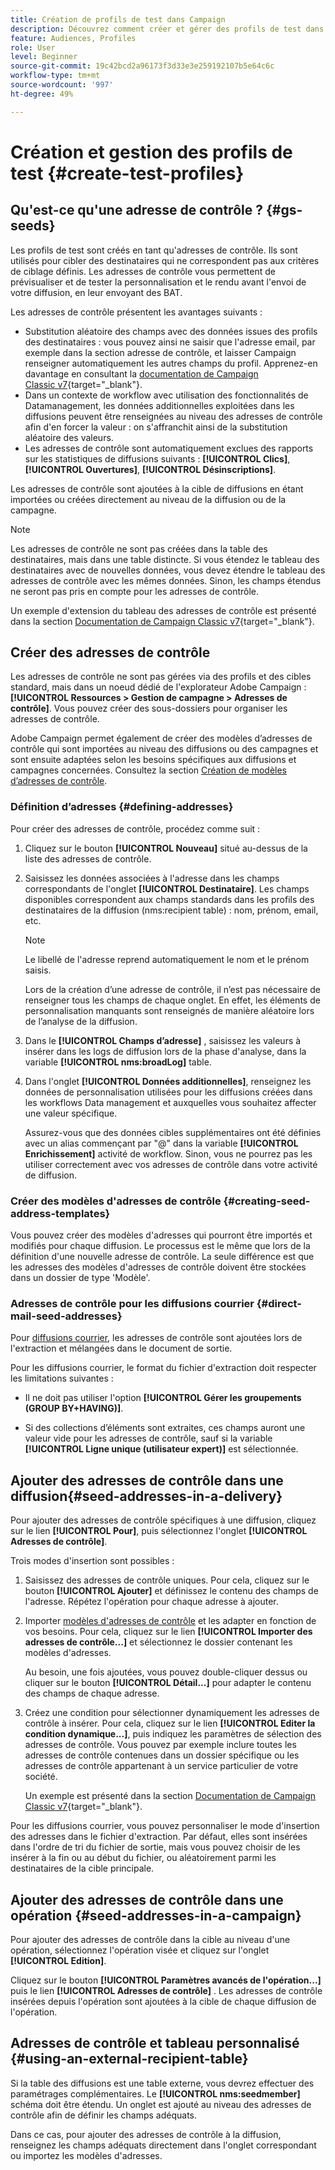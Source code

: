 ```yaml
---
title: Création de profils de test dans Campaign
description: Découvrez comment créer et gérer des profils de test dans Adobe Campaign
feature: Audiences, Profiles
role: User
level: Beginner
source-git-commit: 19c42bcd2a96173f3d33e3e259192107b5e64c6c
workflow-type: tm+mt
source-wordcount: '997'
ht-degree: 49%

---
```


# Création et gestion des profils de test {#create-test-profiles}

## Qu&#39;est-ce qu&#39;une adresse de contrôle ? {#gs-seeds}

Les profils de test sont créés en tant qu&#39;adresses de contrôle. Ils sont utilisés pour cibler des destinataires qui ne correspondent pas aux critères de ciblage définis. Les adresses de contrôle vous permettent de prévisualiser et de tester la personnalisation et le rendu avant l&#39;envoi de votre diffusion, en leur envoyant des BAT.

Les adresses de contrôle présentent les avantages suivants :

* Substitution aléatoire des champs avec des données issues des profils des destinataires : vous pouvez ainsi ne saisir que l&#39;adresse email, par exemple dans la section adresse de contrôle, et laisser Campaign renseigner automatiquement les autres champs du profil. Apprenez-en davantage en consultant la [documentation de Campaign Classic v7](https://experienceleague.adobe.com/docs/campaign-classic/using/sending-messages/using-seed-addresses/use-case--selecting-seed-addresses-on-criteria.html?lang=en){target="_blank"}.
* Dans un contexte de workflow avec utilisation des fonctionnalités de Datamanagement, les données additionnelles exploitées dans les diffusions peuvent être renseignées au niveau des adresses de contrôle afin d&#39;en forcer la valeur : on s&#39;affranchit ainsi de la substitution aléatoire des valeurs.
* Les adresses de contrôle sont automatiquement exclues des rapports sur les statistiques de diffusions suivants : **[!UICONTROL Clics]**, **[!UICONTROL Ouvertures]**, **[!UICONTROL Désinscriptions]**.

Les adresses de contrôle sont ajoutées à la cible de diffusions en étant importées ou créées directement au niveau de la diffusion ou de la campagne.

>[!NOTE]
>
>Les adresses de contrôle ne sont pas créées dans la table des destinataires, mais dans une table distincte. Si vous étendez le tableau des destinataires avec de nouvelles données, vous devez étendre le tableau des adresses de contrôle avec les mêmes données. Sinon, les champs étendus ne seront pas pris en compte pour les adresses de contrôle.
>
>Un exemple d&#39;extension du tableau des adresses de contrôle est présenté dans la section [Documentation de Campaign Classic v7](https://experienceleague.adobe.com/docs/campaign-classic/using/sending-messages/using-seed-addresses/use-case--selecting-seed-addresses-on-criteria.html){target="_blank"}.



## Créer des adresses de contrôle

Les adresses de contrôle ne sont pas gérées via des profils et des cibles standard, mais dans un noeud dédié de l&#39;explorateur Adobe Campaign : **[!UICONTROL Ressources > Gestion de campagne > Adresses de contrôle]**. Vous pouvez créer des sous-dossiers pour organiser les adresses de contrôle.

Adobe Campaign permet également de créer des modèles dʼadresses de contrôle qui sont importées au niveau des diffusions ou des campagnes et sont ensuite adaptées selon les besoins spécifiques aux diffusions et campagnes concernées. Consultez la section [Création de modèles dʼadresses de contrôle](#creating-seed-address-templates).

### Définition dʼadresses {#defining-addresses}

Pour créer des adresses de contrôle, procédez comme suit :

1. Cliquez sur le bouton **[!UICONTROL Nouveau]** situé au-dessus de la liste des adresses de contrôle.
1. Saisissez les données associées à l&#39;adresse dans les champs correspondants de l&#39;onglet **[!UICONTROL Destinataire]**. Les champs disponibles correspondent aux champs standards dans les profils des destinataires de la diffusion (nms:recipient table) : nom, prénom, email, etc.

   >[!NOTE]
   >
   >Le libellé de l&#39;adresse reprend automatiquement le nom et le prénom saisis.
   >
   >Lors de la création d’une adresse de contrôle, il n’est pas nécessaire de renseigner tous les champs de chaque onglet. En effet, les éléments de personnalisation manquants sont renseignés de manière aléatoire lors de l’analyse de la diffusion.

1. Dans le **[!UICONTROL Champs d’adresse]** , saisissez les valeurs à insérer dans les logs de diffusion lors de la phase d&#39;analyse, dans la variable **[!UICONTROL nms:broadLog]** table.

1. Dans l&#39;onglet **[!UICONTROL Données additionnelles]**, renseignez les données de personnalisation utilisées pour les diffusions créées dans les workflows Data management et auxquelles vous souhaitez affecter une valeur spécifique.

   Assurez-vous que des données cibles supplémentaires ont été définies avec un alias commençant par &quot;@&quot; dans la variable **[!UICONTROL Enrichissement]** activité de workflow. Sinon, vous ne pourrez pas les utiliser correctement avec vos adresses de contrôle dans votre activité de diffusion.

### Créer des modèles d&#39;adresses de contrôle {#creating-seed-address-templates}

Vous pouvez créer des modèles d&#39;adresses qui pourront être importés et modifiés pour chaque diffusion. Le processus est le même que lors de la définition d&#39;une nouvelle adresse de contrôle. La seule différence est que les adresses des modèles d&#39;adresses de contrôle doivent être stockées dans un dossier de type &#39;Modèle&#39;.

### Adresses de contrôle pour les diffusions courrier {#direct-mail-seed-addresses}

Pour [diffusions courrier](../send/direct-mail.md), les adresses de contrôle sont ajoutées lors de l&#39;extraction et mélangées dans le document de sortie.

Pour les diffusions courrier, le format du fichier d&#39;extraction doit respecter les limitations suivantes :

* Il ne doit pas utiliser l&#39;option **[!UICONTROL Gérer les groupements (GROUP BY+HAVING)]**.

* Si des collections d’éléments sont extraites, ces champs auront une valeur vide pour les adresses de contrôle, sauf si la variable **[!UICONTROL Ligne unique (utilisateur expert)]** est sélectionnée.

## Ajouter des adresses de contrôle dans une diffusion{#seed-addresses-in-a-delivery}

Pour ajouter des adresses de contrôle spécifiques à une diffusion, cliquez sur le lien **[!UICONTROL Pour]**, puis sélectionnez l&#39;onglet **[!UICONTROL Adresses de contrôle]**.

Trois modes d&#39;insertion sont possibles :

1. Saisissez des adresses de contrôle uniques.  Pour cela, cliquez sur le bouton **[!UICONTROL Ajouter]** et définissez le contenu des champs de l&#39;adresse. Répétez l&#39;opération pour chaque adresse à ajouter.

1. Importer [modèles d&#39;adresses de contrôle](#creating-seed-address-template) et les adapter en fonction de vos besoins. Pour cela, cliquez sur le lien **[!UICONTROL Importer des adresses de contrôle...]** et sélectionnez le dossier contenant les modèles d&#39;adresses.

   Au besoin, une fois ajoutées, vous pouvez double-cliquer dessus ou cliquer sur le bouton **[!UICONTROL Détail...]** pour adapter le contenu des champs de chaque adresse.

1. Créez une condition pour sélectionner dynamiquement les adresses de contrôle à insérer. Pour cela, cliquez sur le lien **[!UICONTROL Editer la condition dynamique...]**, puis indiquez les paramètres de sélection des adresses de contrôle. Vous pouvez par exemple inclure toutes les adresses de contrôle contenues dans un dossier spécifique ou les adresses de contrôle appartenant à un service particulier de votre société.

   Un exemple est présenté dans la section [Documentation de Campaign Classic v7](https://experienceleague.adobe.com/docs/campaign-classic/using/sending-messages/using-seed-addresses/use-case--selecting-seed-addresses-on-criteria.html){target="_blank"}.

Pour les diffusions courrier, vous pouvez personnaliser le mode d&#39;insertion des adresses dans le fichier d&#39;extraction. Par défaut, elles sont insérées dans l&#39;ordre de tri du fichier de sortie, mais vous pouvez choisir de les insérer à la fin ou au début du fichier, ou aléatoirement parmi les destinataires de la cible principale.

## Ajouter des adresses de contrôle dans une opération {#seed-addresses-in-a-campaign}

Pour ajouter des adresses de contrôle dans la cible au niveau d&#39;une opération, sélectionnez l&#39;opération visée et cliquez sur l&#39;onglet **[!UICONTROL Edition]**.

Cliquez sur le bouton **[!UICONTROL Paramètres avancés de l&#39;opération...]** puis le lien **[!UICONTROL Adresses de contrôle]** . Les adresses de contrôle insérées depuis l&#39;opération sont ajoutées à la cible de chaque diffusion de l&#39;opération.

## Adresses de contrôle et tableau personnalisé {#using-an-external-recipient-table}

Si la table des diffusions est une table externe, vous devrez effectuer des paramétrages complémentaires. Le **[!UICONTROL nms:seedmember]** schéma doit être étendu. Un onglet est ajouté au niveau des adresses de contrôle afin de définir les champs adéquats.

Dans ce cas, pour ajouter des adresses de contrôle à la diffusion, renseignez les champs adéquats directement dans l&#39;onglet correspondant ou importez les modèles d&#39;adresses.

<!--The **nms:seedMember** schema extension is [this section](../../configuration/using/seed-addresses.md).-->

